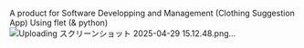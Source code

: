 A product for Software Developping and Management (Clothing Suggestion App)
Using flet (& python)
![Uploading スクリーンショット 2025-04-29 15.12.48.png…]()
